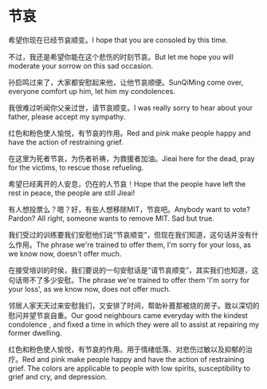 # 节哀

<p><span class="chinese">希望你现在已经节哀顺变。</span><span class="english">I hope that you are consoled by this time.</span></p>

<p><span class="chinese">不过，我还是希望你能在这个悲伤的时刻节哀。</span><span class="english">But let me hope you will moderate your sorrow on this sad occasion.</span></p>

<p><span class="chinese">孙启鸣过来了，大家都安慰起来他，让他节哀顺便。</span><span class="english">SunQiMing come over, everyone comfort up him, let him my condolences.</span></p>

<p><span class="chinese">我很难过听闻你父亲过世，请节哀顺变。</span><span class="english">I was really sorry to hear about your father, please accept my sympathy.</span></p>

<p><span class="chinese">红色和粉色使人愉悦，有节哀的作用。</span><span class="english">Red and pink make people happy and have the action of restraining grief.</span></p>

<p><span class="chinese">在这里为死者节哀，为伤者祈祷，为救援者加油。</span><span class="english">Jieai here for the dead, pray for the victims, to rescue those refueling.</span></p>

<p><span class="chinese">希望已经离开的人安息，仍在的人节哀！</span><span class="english">Hope that the people have left the rest in peace, the people are still Jieai!</span></p>

<p><span class="chinese">有人想投票么？嗯？好，有些人想移除MIT，节哀吧。</span><span class="english">Anybody want to vote? Pardon? All right, someone wants to remove MIT. Sad but true.</span></p>

<p><span class="chinese">我们受过的训练要我们安慰他们说“节哀顺变”，但现在我们知道，这句话并没有什么作用。</span><span class="english">The phrase we're trained to offer them, I'm sorry for your loss, as we know now, doesn't offer much.</span></p>

<p><span class="chinese">在接受培训的时侯，我们要说的一句安慰话是“请节哀顺变”，其实我们也知道，这句话带不了多少安慰。</span><span class="english">The phrase we're trained to offer them 'I'm sorry for your loss', as we know now, does not offer much.</span></p>

<p><span class="chinese">邻居人家天天过来安慰我们，又安排了时间，帮助补葺那被烧的房子。致以深切的慰问并望节哀自重。</span><span class="english">Our good neighbours came everyday with the kindest condolence , and fixed a time in which they were all to assist at repairing my former dwelling.</span></p>

<p><span class="chinese">红色和粉色使人愉悦，有节哀的作用。用于情绪低落、对悲伤过敏以及抑郁的治疗。</span><span class="english">Red and pink make people happy and have the action of restraining grief. The colors are applicable to people with low spirits, susceptibility to grief and cry, and depression.</span></p>


